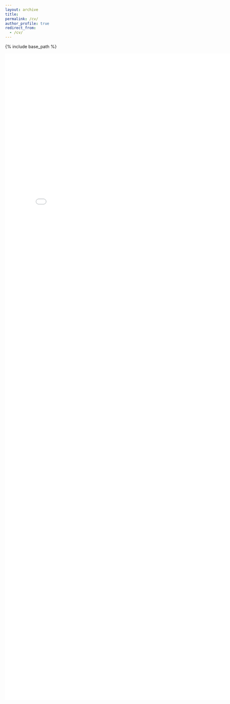 ```yaml
---
layout: archive
title: 
permalink: /cv/
author_profile: true
redirect_from: 
  - /cv/
---
```


{% include base_path %}

<embed src="/images/CV_JulienBoussard.pdf" width="800px" height="2100px" /> 
